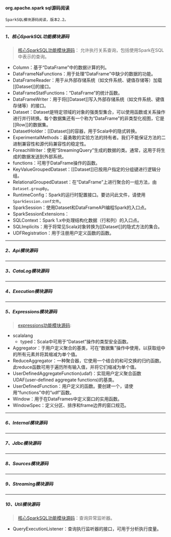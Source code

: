 #### org.apache.spark sql源码阅读
    SparkSQL模块源码阅读，版本2.2。

-----
##### 1、核心SparkSQL功能模块源码
> [核心SparkSQL功能模块源码](src/main/scala/org/apache/spark/sql)： 允许执行关系查询，包括使用Spark在SQL中表示的查询。
* Column：基于“DataFrame”中的数据计算的列。
* DataFrameNaFunctions：用于处理“DataFrame”中缺少的数据的功能。
* DataFrameReader：用于从外部存储系统（如文件系统、键值存储等）加载[[Dataset]]的接口。
* DataFrameStatFunctions：“DataFrame”的统计函数。
* DataFrameWriter：用于将[[Dataset]]写入外部存储系统（如文件系统、键值存储等）的接口。
* Dataset：Dataset是特定领域的对象的强类型集合，可以使用函数或关系操作进行并行转换。每个数据集还有一个称为“DataFrame”的非类型化视图，它是[[Row]]的数据集。
* DatasetHolder：[[Dataset]]的容器，用于Scala中的隐式转换。
* ExperimentalMethods：最勇敢的实验方法的持有者。我们不能保证方法的二进制兼容性和源代码兼容性的稳定性。
* ForeachWriter：使用“StreamingQuery”生成的数据的类。通常，这用于将生成的数据发送到外部系统。
* functions：可用于DataFrame操作的函数。
* KeyValueGroupedDataset：[[Dataset]]已按用户指定的分组键进行逻辑分组。
* RelationalGroupedDataset：在“DataFrame”上进行聚合的一组方法，由`Dataset.groupBy`。
* RuntimeConfig：Spark的运行时配置接口。要访问此文件，请使用`SparkSession.conf文件`。
* SparkSession：使用Dataset和DataFrameAPI编程Spark的入口点。
* SparkSessionExtensions：
* SQLContext：Spark 1.x中处理结构化数据（行和列）的入口点。
* SQLImplicits：用于将常见Scala对象转换为[[Dataset]]的隐式方法的集合。
* UDFRegistration：用于注册用户定义函数的函数。

-----
##### 2、Api模块源码


-----
##### 3、CataLog模块源码


-----
##### 4、Execution模块源码


-----
##### 5、Expressions模块源码
> [expressions功能模块源码](src/main/scala/org/apache/spark/sql/expressions):
* scalalang
    - typed：Scala中可用于“Dataset”操作的类型安全函数。
* Aggregator：于用户定义聚合的基类，可在“数据集”操作中使用，以获取组中的所有元素并将其缩减为单个值。
* ReduceAggregator：一种聚合器，它使用一个结合的和可交换的归约函数。此reduce函数可用于遍历所有输入值，并将它们缩减为单个值。
* UserDefinedAggregateFunction(udaf)：实现用户定义聚合函数UDAF(user-defined aggregate functions)的基类。
* UserDefinedFunction：用户定义的函数。要创建一个，请使用“functions”中的“udf”函数。
* Window：用于在DataFrames中定义窗口的实用函数。
* WindowSpec：定义分区、排序和frame边界的窗口规范。


-----
##### 6、Internal模块源码


-----
##### 7、Jdbc模块源码


-----
##### 8、Sources模块源码


-----
##### 9、Streaming模块源码


-----
##### 10、Util模块源码
> [核心SparkSQL功能模块源码](src/main/scala/org/apache/spark/sql/util)：查询异常监听器。
* QueryExecutionListener：查询执行监听器的接口，可用于分析执行度量。

